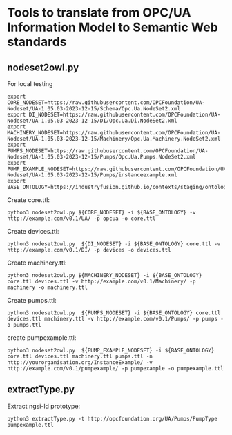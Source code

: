# Tools to translate from OPC/UA Information Model to Semantic Web standards

## nodeset2owl.py

For local testing

    export CORE_NODESET=https://raw.githubusercontent.com/OPCFoundation/UA-Nodeset/UA-1.05.03-2023-12-15/Schema/Opc.Ua.NodeSet2.xml
    export DI_NODESET=https://raw.githubusercontent.com/OPCFoundation/UA-Nodeset/UA-1.05.03-2023-12-15/DI/Opc.Ua.Di.NodeSet2.xml
    export MACHINERY_NODESET=https://raw.githubusercontent.com/OPCFoundation/UA-Nodeset/UA-1.05.03-2023-12-15/Machinery/Opc.Ua.Machinery.NodeSet2.xml
    export PUMPS_NODESET=https://raw.githubusercontent.com/OPCFoundation/UA-Nodeset/UA-1.05.03-2023-12-15/Pumps/Opc.Ua.Pumps.NodeSet2.xml
    export PUMP_EXAMPLE_NODESET=https://raw.githubusercontent.com/OPCFoundation/UA-Nodeset/UA-1.05.03-2023-12-15/Pumps/instanceexample.xml
    export BASE_ONTOLOGY=https://industryfusion.github.io/contexts/staging/ontology/v0.1/base.ttl

Create core.ttl:

    python3 nodeset2owl.py ${CORE_NODESET} -i ${BASE_ONTOLOGY} -v http://example.com/v0.1/UA/ -p opcua -o core.ttl


Create devices.ttl:

    python3 nodeset2owl.py  ${DI_NODESET} -i ${BASE_ONTOLOGY} core.ttl -v http://example.com/v0.1/DI/ -p devices -o devices.ttl


Create machinery.ttl:

    python3 nodeset2owl.py ${MACHINERY_NODESET} -i ${BASE_ONTOLOGY} core.ttl devices.ttl -v http://example.com/v0.1/Machinery/ -p machinery -o machinery.ttl


Create pumps.ttl:

    python3 nodeset2owl.py  ${PUMPS_NODESET} -i ${BASE_ONTOLOGY} core.ttl devices.ttl machinery.ttl -v http://example.com/v0.1/Pumps/ -p pumps -o pumps.ttl

create pumpexample.ttl:

    python3 nodeset2owl.py  ${PUMP_EXAMPLE_NODESET} -i ${BASE_ONTOLOGY} core.ttl devices.ttl machinery.ttl pumps.ttl -n http://yourorganisation.org/InstanceExample/ -v http://example.com/v0.1/pumpexample/ -p pumpexample -o pumpexample.ttl

## extractType.py

Extract ngsi-ld prototype:

    python3 extractType.py -t http://opcfoundation.org/UA/Pumps/PumpType pumpexample.ttl